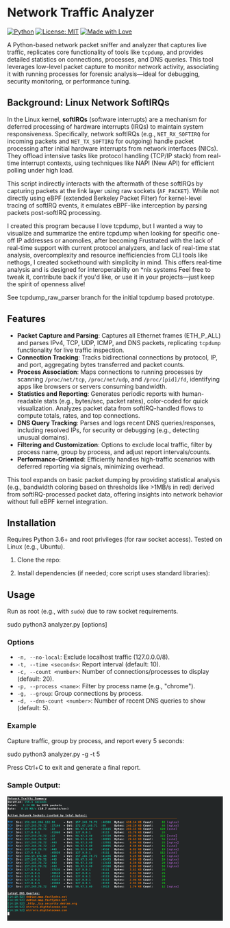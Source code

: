 # Network Traffic Analyzer

[![Python](https://img.shields.io/badge/Python-3.6%2B-blue.svg)](https://www.python.org/) [![License: MIT](https://img.shields.io/badge/License-MIT-yellow.svg)](https://opensource.org/licenses/MIT) [![Made with Love](https://img.shields.io/badge/Made%20with-Love-red.svg)](https://github.com/yourusername/network-traffic-analyzer)

A Python-based network packet sniffer and analyzer that captures live traffic, replicates core functionality of tools like `tcpdump`, and provides detailed statistics on connections, processes, and DNS queries. This tool leverages low-level packet capture to monitor network activity, associating it with running processes for forensic analysis—ideal for debugging, security monitoring, or performance tuning.

## Background: Linux Network SoftIRQs
In the Linux kernel, **softIRQs** (software interrupts) are a mechanism for deferred processing of hardware interrupts (IRQs) to maintain system responsiveness. Specifically, network softIRQs (e.g., `NET_RX_SOFTIRQ` for incoming packets and `NET_TX_SOFTIRQ` for outgoing) handle packet processing after initial hardware interrupts from network interfaces (NICs). They offload intensive tasks like protocol handling (TCP/IP stack) from real-time interrupt contexts, using techniques like NAPI (New API) for efficient polling under high load.

This script indirectly interacts with the aftermath of these softIRQs by capturing packets at the link layer using raw sockets (`AF_PACKET`). While not directly using eBPF (extended Berkeley Packet Filter) for kernel-level tracing of softIRQ events, it emulates eBPF-like interception by parsing packets post-softIRQ processing. 

I created this program because I love tcpdump, but I wanted a way to visualize and summarize the entire tcpdump when looking for specific one-off IP addresses or anomolies, after becoming 
Frustrated with the lack of real-time support with current protocol analyzers, and lack of real-time stat analysis, overcomplexity and resource inefficiencies from CLI tools like nethogs, I created sockethound with simplicity in mind. This offers real-time analysis and is designed for interoperability on *nix systems
Feel free to tweak it, contribute back if you'd like, or use it in your projects—just keep the spirit of openness alive!

See tcpdump_raw_parser branch for the initial tcpdump based prototype.

## Features
- **Packet Capture and Parsing**: Captures all Ethernet frames (ETH_P_ALL) and parses IPv4, TCP, UDP, ICMP, and DNS packets, replicating `tcpdump` functionality for live traffic inspection.
- **Connection Tracking**: Tracks bidirectional connections by protocol, IP, and port, aggregating bytes transferred and packet counts.
- **Process Association**: Maps connections to running processes by scanning `/proc/net/tcp`, `/proc/net/udp`, and `/proc/[pid]/fd`, identifying apps like browsers or servers consuming bandwidth.
- **Statistics and Reporting**: Generates periodic reports with human-readable stats (e.g., bytes/sec, packet rates), color-coded for quick visualization. Analyzes packet data from softIRQ-handled flows to compute totals, rates, and top connections.
- **DNS Query Tracking**: Parses and logs recent DNS queries/responses, including resolved IPs, for security or debugging (e.g., detecting unusual domains).
- **Filtering and Customization**: Options to exclude local traffic, filter by process name, group by process, and adjust report intervals/counts.
- **Performance-Oriented**: Efficiently handles high-traffic scenarios with deferred reporting via signals, minimizing overhead.

This tool expands on basic packet dumping by providing statistical analysis (e.g., bandwidth coloring based on thresholds like >1MB/s in red) derived from softIRQ-processed packet data, offering insights into network behavior without full eBPF kernel integration.

## Installation
Requires Python 3.6+ and root privileges (for raw socket access). Tested on Linux (e.g., Ubuntu).

1. Clone the repo:

2. Install dependencies (if needed; core script uses standard libraries):
## Usage
Run as root (e.g., with `sudo`) due to raw socket requirements.

sudo python3 analyzer.py [options]


### Options
- `-n, --no-local`: Exclude localhost traffic (127.0.0.0/8).
- `-t, --time <seconds>`: Report interval (default: 10).
- `-c, --count <number>`: Number of connections/processes to display (default: 20).
- `-p, --process <name>`: Filter by process name (e.g., "chrome").
- `-g, --group`: Group connections by process.
- `-d, --dns-count <number>`: Number of recent DNS queries to show (default: 5).

### Example
Capture traffic, group by process, and report every 5 seconds:

sudo python3 analyzer.py -g -t 5

Press Ctrl+C to exit and generate a final report.

### Sample Output:

![Network Socket Hound Example Output](https://raw.githubusercontent.com/greenfan/shellcode/refs/heads/master/git_ex.png)
